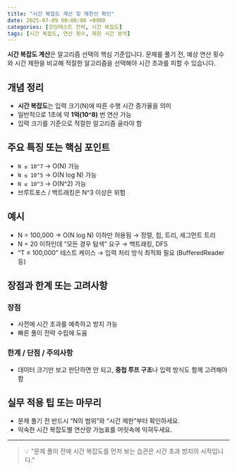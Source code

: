 ```yaml
---
title: "시간 복잡도 계산 및 제한선 확인"
date: 2025-07-09 00:00:00 +0900
categories: [코딩테스트 전략, 시간 복잡도]
tags: [시간 복잡도, 연산 횟수, 제한 시간 분석]
---
```


**시간 복잡도 계산**은 알고리즘 선택의 핵심 기준입니다. 문제를 풀기 전, 예상 연산 횟수와 시간 제한을 비교해 적절한 알고리즘을 선택해야 시간 초과를 피할 수 있습니다.

## 개념 정리
- **시간 복잡도**는 입력 크기(N)에 따른 수행 시간 증가율을 의미
- 일반적으로 1초에 약 **1억(10^8)** 번 연산 가능
- 입력 크기를 기준으로 적절한 알고리즘 골라야 함

## 주요 특징 또는 핵심 포인트
- `N ≤ 10^7` → O(N) 가능
- `N ≤ 10^5` → O(N log N) 가능
- `N ≤ 10^3` → O(N^2) 가능
- 브루트포스 / 백트래킹은 N^3 이상은 위험

## 예시
- N = 100,000 → O(N log N) 이하만 허용됨 → 정렬, 힙, 트리, 세그먼트 트리
- N = 20 이하인데 “모든 경우 탐색” 요구 → 백트래킹, DFS
- “T ≤ 100,000” 테스트 케이스 → 입력 처리 방식 최적화 필요 (BufferedReader 등)

## 장점과 한계 또는 고려사항
### 장점
- 사전에 시간 초과를 예측하고 방지 가능
- 빠른 풀이 전략 수립에 도움

### 한계 / 단점 / 주의사항
- 데이터 크기만 보고 판단하면 안 되고, **중첩 루프 구조**나 입력 방식도 함께 고려해야 함

## 실무 적용 팁 또는 마무리
- 문제 풀기 전 반드시 “N의 범위”와 “시간 제한”부터 확인하세요.
- 익숙한 시간 복잡도별 연산량 가늠표를 머릿속에 익혀두세요.

---

> 💡 "문제 풀이 전에 시간 복잡도를 먼저 보는 습관은 시간 초과 방지의 시작입니다."
